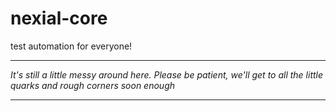 # nexial-core
test automation for everyone!

---

_It's still a little messy around here.  Please be patient, we'll get to all the little quarks and rough corners soon 
enough_

---

